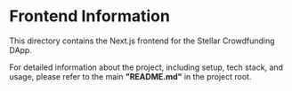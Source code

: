 # Frontend Information

This directory contains the Next.js frontend for the Stellar Crowdfunding DApp.

For detailed information about the project, including setup, tech stack, and usage, please refer to the main **"README.md"** in the project root.